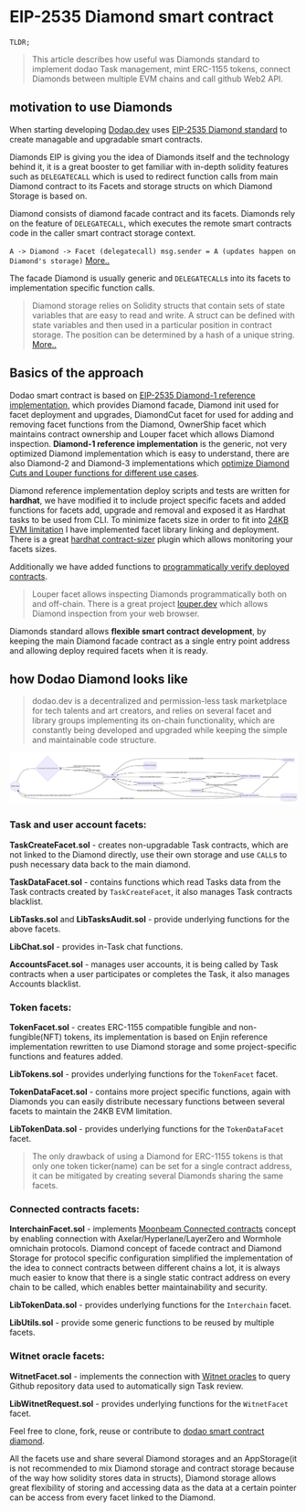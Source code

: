# EIP-2535 Diamond smart contract

    TLDR;

> This article describes how useful was Diamonds standard to implement
> dodao Task management, mint ERC-1155 tokens, connect Diamonds between
> multiple EVM chains and call github Web2 API.

## motivation to use Diamonds

When starting developing [Dodao.dev](https://dodao.dev) uses [EIP-2535 Diamond standard](https://eips.ethereum.org/EIPS/eip-2535) to create managable and upgradable smart contracts.

Diamonds EIP is giving you the idea of Diamonds itself and the technology behind it, it is a great booster to get familiar with in-depth solidity features such as `DELEGATECALL` which is used to redirect function calls from main Diamond contract to its Facets and storage structs on which Diamond Storage is based on.

Diamond consists of diamond facade contract and its facets.
Diamonds rely on the feature of `DELEGATECALL`, which executes the remote smart contracts code in the caller smart contract storage context.

`A -> Diamond -> Facet (delegatecall) msg.sender = A (updates happen on Diamond's storage)`
[More..](https://blog.cryptostars.is/solidity-call-and-delegatecall-function-17b483a3c538)

The facade Diamond is usually generic and `DELEGATECALL`s into its facets to implementation specific function calls.

> Diamond storage relies on Solidity structs that contain sets of state
> variables that are easy to read and write. A struct can be defined
> with state variables and then used in a particular position in
> contract storage. The position can be determined by a hash of a unique
> string. [More..](https://dev.to/mudgen/how-diamond-storage-works-90e)

## Basics of the approach

Dodao smart contract is based on [EIP-2535 Diamond-1 reference implementation](https://eips.ethereum.org/assets/eip-2535/reference/EIP2535-Diamonds-Reference-Implementation.zip), which provides Diamond facade, Diamond init used for facet deployment and upgrades, DiamondCut facet for used for adding and removing facet functions from the Diamond, OwnerShip facet which maintains contract ownership and Louper facet which allows Diamond inspection. **Diamond-1 reference implementation** is the generic, not very optimized Diamond implementation which is easy to understand, there are also Diamond-2 and Diamond-3 implementations which [optimize Diamond Cuts and Louper functions for different use cases](https://github.com/mudgen/diamond).

Diamond reference implementation deploy scripts and tests are written for **hardhat**, we have modified it to include project specific facets and added functions for facets add, upgrade and removal and exposed it as Hardhat tasks to be used from CLI. To minimize facets size in order to fit into [24KB EVM limitation](https://ethereum.org/en/developers/tutorials/downsizing-contracts-to-fight-the-contract-size-limit/) I have implemented facet library linking and deployment. There is a great [hardhat contract-sizer](https://www.npmjs.com/package/hardhat-contract-sizer) plugin which allows monitoring your facets sizes.

Additionally we have added functions to [programmatically verify deployed contracts](https://hardhat.org/hardhat-runner/plugins/nomiclabs-hardhat-etherscan#using-programmatically).

> Louper facet allows inspecting Diamonds programmatically both on and
> off-chain. There is a great project [louper.dev](https://louper.dev) which allows Diamond
> inspection from your web browser.

Diamonds standard allows **flexible smart contract development**, by keeping the main Diamond facade contract as a single entry point address and allowing deploy required facets when it is ready.

## how Dodao Diamond looks like

> dodao.dev is a decentralized and permission-less task marketplace for
> tech talents and art creators, and relies on several facet and library
> groups implementing its on-chain functionality, which are constantly
> being developed and upgraded while keeping the simple and maintainable
> code structure.

![smart contract architecture](./img/dodao-smart-contract-arch-mermaid.png)
### Task and user account facets:

**TaskCreateFacet.sol** - creates non-upgradable Task contracts, which are not linked to the Diamond directly, use their own storage and use `CALL`s to push necessary data back to the main diamond.

**TaskDataFacet.sol** - contains functions which read Tasks data from the Task contracts created by `TaskCreateFacet`, it also manages Task contracts blacklist.

**LibTasks.sol** and **LibTasksAudit.sol** - provide underlying functions for the above facets.

**LibChat.sol** - provides in-Task chat functions.

**AccountsFacet.sol** - manages user accounts, it is being called by Task contracts when a user participates or completes the Task, it also manages Accounts blacklist.

### Token facets:

**TokenFacet.sol** - creates ERC-1155 compatible fungible and non-fungible(NFT) tokens, its implementation is based on Enjin reference implementation rewritten to use Diamond storage and some project-specific functions and features added.

**LibTokens.sol** - provides underlying functions for the `TokenFacet` facet.

**TokenDataFacet.sol** - contains more project specific functions, again with Diamonds you can easily distribute necessary functions between several facets to maintain the 24KB EVM limitation.

**LibTokenData.sol** - provides underlying functions for the `TokenDataFacet` facet.

> The only drawback of using a Diamond for ERC-1155 tokens is that only
> one token ticker(name) can be set for a single contract address, it
> can be mitigated by creating several Diamonds sharing the same facets.

### Connected contracts facets:

**InterchainFacet.sol** - implements [Moonbeam Connected contracts](https://moonbeam.network/blog/cross-chain-smart-contracts/) concept by enabling connection with Axelar/Hyperlane/LayerZero and Wormhole omnichain protocols. Diamond concept of facede contract and Diamond Storage for protocol specific configuration simplified the implementation of the idea to connect contracts between different chains a lot, it is always much easier to know that there is a single static contract address on every chain to be called, which enables better maintainability and security.

**LibTokenData.sol** - provides underlying functions for the `Interchain` facet.

**LibUtils.sol** - provide some generic functions to be reused by multiple facets.

### Witnet oracle facets:

**WitnetFacet.sol** - implements the connection with [Witnet oracles](https://docs.witnet.io/) to query Github repository data used to automatically sign Task review.

**LibWitnetRequest.sol** - provides underlying functions for the `WitnetFacet` facet.

Feel free to clone, fork, reuse or contribute to [dodao smart contract diamond](https://github.com/devopsdao/devopsdao-smart-contract-diamond).

All the facets use and share several Diamond storages and an AppStorage(it is not recommended to mix Diamond storage and contract storage because of the way how solidity stores data in structs), Diamond storage allows great flexibility of storing and accessing data as the data at a certain pointer can be access from every facet linked to the Diamond.
